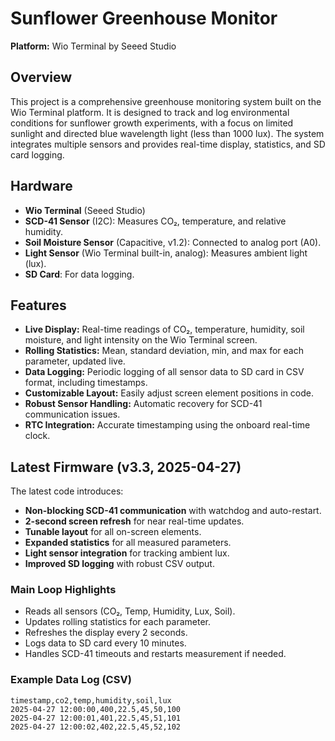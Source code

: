 # Sunflower Greenhouse Monitor
**Platform:** Wio Terminal by Seeed Studio

## Overview

This project is a comprehensive greenhouse monitoring system built on the Wio Terminal platform. It is designed to track and log environmental conditions for sunflower growth experiments, with a focus on limited sunlight and directed blue wavelength light (less than 1000 lux). The system integrates multiple sensors and provides real-time display, statistics, and SD card logging.

## Hardware

- **Wio Terminal** (Seeed Studio)
- **SCD-41 Sensor** (I2C): Measures CO₂, temperature, and relative humidity.
- **Soil Moisture Sensor** (Capacitive, v1.2): Connected to analog port (A0).
- **Light Sensor** (Wio Terminal built-in, analog): Measures ambient light (lux).
- **SD Card**: For data logging.

## Features

- **Live Display:** Real-time readings of CO₂, temperature, humidity, soil moisture, and light intensity on the Wio Terminal screen.
- **Rolling Statistics:** Mean, standard deviation, min, and max for each parameter, updated live.
- **Data Logging:** Periodic logging of all sensor data to SD card in CSV format, including timestamps.
- **Customizable Layout:** Easily adjust screen element positions in code.
- **Robust Sensor Handling:** Automatic recovery for SCD-41 communication issues.
- **RTC Integration:** Accurate timestamping using the onboard real-time clock.

## Latest Firmware (v3.3, 2025-04-27)

The latest code introduces:
- **Non-blocking SCD-41 communication** with watchdog and auto-restart.
- **2-second screen refresh** for near real-time updates.
- **Tunable layout** for all on-screen elements.
- **Expanded statistics** for all measured parameters.
- **Light sensor integration** for tracking ambient lux.
- **Improved SD logging** with robust CSV output.

### Main Loop Highlights

- Reads all sensors (CO₂, Temp, Humidity, Lux, Soil).
- Updates rolling statistics for each parameter.
- Refreshes the display every 2 seconds.
- Logs data to SD card every 10 minutes.
- Handles SCD-41 timeouts and restarts measurement if needed.

### Example Data Log (CSV)

```csv
timestamp,co2,temp,humidity,soil,lux
2025-04-27 12:00:00,400,22.5,45,50,100
2025-04-27 12:00:01,401,22.5,45,51,101
2025-04-27 12:00:02,402,22.5,45,52,102

